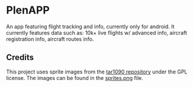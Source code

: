 # PlenAPP
An app featuring flight tracking and info, currently only for android. It currently features data such as: 10k+ live flights w/ advanced info, aircraft registration info, aircraft routes info.

## Credits
This project uses sprite images from the [tar1090 repository](https://github.com/wiedehopf/tar1090) under the GPL license. The images can be found in the [sprites.png](https://github.com/wiedehopf/tar1090/blob/master/html/images/sprites.png) file.
